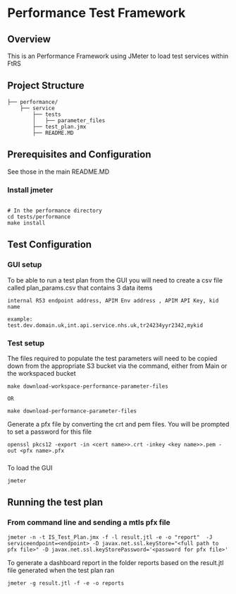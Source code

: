 # Performance Test Framework

## Overview

This is an Performance Framework using JMeter to load test services within FtRS

## Project Structure

```
├── performance/
    ├── service
        ├── tests
        │   ├── parameter_files
        ├── test_plan.jmx
        ├── README.MD
```

## Prerequisites and Configuration

See those in the main README.MD


### Install jmeter

```shell

# In the performance directory
cd tests/performance
make install
```

## Test Configuration

### GUI setup
To be able to run a test plan from the GUI you will need to create a csv file called plan_params.csv that contains 3 data items
```
internal R53 endpoint address, APIM Env address , APIM API Key, kid name

example:
test.dev.domain.uk,int.api.service.nhs.uk,tr24234yyr2342,mykid
```

### Test setup

The files required to populate the test parameters will need to be copied down from the appropriate S3 bucket via the command, either from Main or the workspaced bucket
```
make download-workspace-performance-parameter-files

OR

make download-performance-parameter-files
```
Generate a pfx file by converting the crt and pem files.
You will be prompted to set a password for this file

```
openssl pkcs12 -export -in <cert name>>.crt -inkey <key name>>.pem -out <pfx name>.pfx

```

###
To load the GUI
```
jmeter
```

## Running the test plan

### From command line and sending a mtls pfx file

```
jmeter -n -t IS_Test_Plan.jmx -f -l result.jtl -e -o "report"  -J serviceendpoint=<endpoint> -D javax.net.ssl.keyStore="<full path to pfx file>" -D javax.net.ssl.keyStorePassword='<password for pfx file>'
```

To generate a dashboard report in the folder reports based on the result.jtl file generated when the test plan ran
```
jmeter -g result.jtl -f -e -o reports
```

